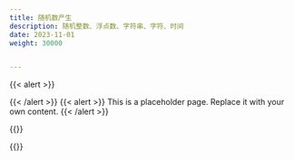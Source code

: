 ```yaml
---
title: 随机数产生
description: 随机整数、浮点数、字符串、字符、时间
date: 2023-11-01
weight: 30000


---
```


{{< alert >}}



{{< /alert >}}
{{< alert >}}
This is a placeholder page. Replace it with your own content.
{{< /alert >}}

{{<alert>}}


{{</alert>}}